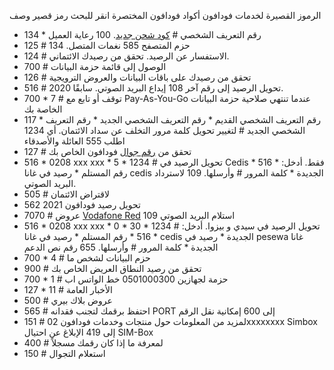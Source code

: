 الرموز القصيرة لخدمات فودافون
أكواد فودافون المختصرة
انقر للبحث 
رمز قصير	وصف
* 134 * رقم التعريف الشخصي #	[كود شحن جديد](https://web.vodafone.com.eg/ar/short-numbers).
100	رعاية العميل
* 125 #	حزم المتصفح
585	نغمات المتصل. 134
* 124 #	الاستفسار عن الرصيد. تحقق من رصيدك الائتماني.
* 700 #	الوصول إلى قائمة حزمة البيانات
* 126 #	تحقق من رصيدك على باقات البيانات والعروض الترويجية
* 516 #	تحويل الرصيد إلى رقم آخر
108	إيداع البريد الصوتي. سابقًا 2020.
* 700 * 7 #	توقف أو تابع مع Pay-As-You-Go عندما تنتهي صلاحية حزمة البيانات الخاصة بك
* 117 * رقم التعريف الشخصي القديم * رقم التعريف الشخصي الجديد * رقم التعريف الشخصي الجديد #	لتغيير تحويل كلمة مرور التخلف عن سداد الائتمان. أي 1234
اطلب 555	العائلة والأصدقاء
* 127 #	تحقق من [رقم جوال](https://www.arabsdreams.com/%D8%AA%D8%AD%D9%88%D9%8A%D9%84-%D8%B1%D8%B5%D9%8A%D8%AF-%D9%81%D9%88%D8%AF%D8%A7%D9%81%D9%88%D9%86/) فودافون الخاص بك
* 516 * 0208 xxx xxx * 5 * 1234 #	تحويل الرصيد في Cedis فقط. أدخل: * 516 * رقم المستلم * رصيد في غانا cedis الجديدة * كلمة المرور # وأرسلها.
109	لاسترداد البريد الصوتي.
* 505 #	لاقتراض الائتمان
* تحويل رصيد فودافون 2021 562
* 7070 #	عروض [Vodafone Red](https://www.facebook.com/VodafoneRedEgypt/)
109	استلام البريد الصوتي
* 516 * 0208 xxx xxx * 0 * 30 * 1234 #	تحويل الرصيد في سيدي و بيزوا. أدخل: * 516 * رقم المستلم * رصيد في غانا cedis الجديدة * رصيد في pesewa غانا الجديدة * كلمة المرور # وأرسلها.
655	رقم نص الدعم
* 700 * 4 #	حزم البيانات لشخص ما
* 900 #	تحقق من رصيد النطاق العريض الخاص بك
* 700 * 1 #	حزمة لجهازين
0501000300	خط الواتس اب
* 127 * 11 #	الأخبار العامة
* 500 #	عروض بلاك بيري
* 565 #	احتفظ برقمك لتجنب فقدانه
PORT إلى 600	إمكانية نقل الرقم
* 151 #	لمزيد من المعلومات حول منتجات وخدمات فودافون
02xxxxxxxx Simbox إلى 419	الإبلاغ عن احتيال SIM-Box
* 400 #	لمعرفة ما إذا كان رقمك مسجلاً
* 150 #	استعلام التجوال
